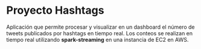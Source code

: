 # Proyecto Hashtags
Aplicación que permite procesar y visualizar en un dashboard el número de tweets publicados por hashtags en tiempo real. Los conteos se realizan en tiempo real utilizando **spark-streaming** en una instancia de EC2 en AWS.
